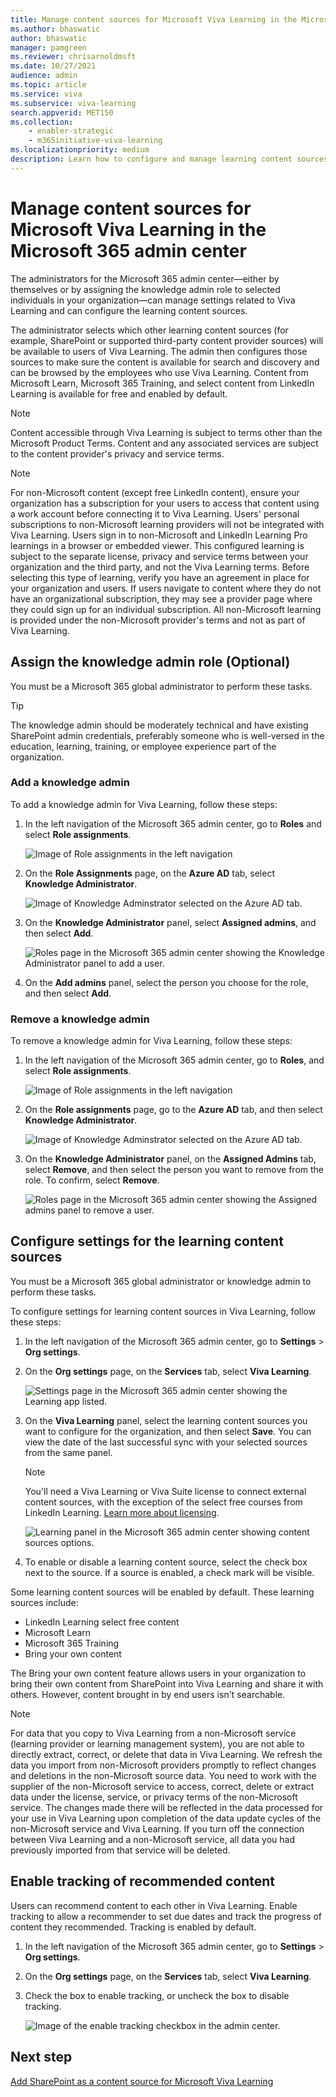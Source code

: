 ```yaml
---
title: Manage content sources for Microsoft Viva Learning in the Microsoft 365 admin center
ms.author: bhaswatic
author: bhaswatic
manager: pamgreen
ms.reviewer: chrisarnoldmsft
ms.date: 10/27/2021
audience: admin
ms.topic: article
ms.service: viva
ms.subservice: viva-learning
search.appverid: MET150
ms.collection: 
    - enabler-strategic
    - m365initiative-viva-learning
ms.localizationpriority: medium
description: Learn how to configure and manage learning content sources for Microsoft Viva Learning in the Microsoft 365 admin center.
---
```


# Manage content sources for Microsoft Viva Learning in the Microsoft 365 admin center

The administrators for the Microsoft 365 admin center—either by themselves or by assigning the knowledge admin role to selected individuals in your organization—can manage settings related to Viva Learning and can configure the learning content sources.

The administrator selects which other learning content sources (for example, SharePoint or supported third-party content provider sources) will be available to users of Viva Learning. The admin then configures those sources to make sure the content is available for search and discovery and can be browsed by the employees who use Viva Learning. Content from Microsoft Learn, Microsoft 365 Training, and select content from LinkedIn Learning is available for free and enabled by default.

>[!NOTE]
>Content accessible through Viva Learning is subject to terms other than the Microsoft Product Terms. Content and any associated services are subject to the content provider's privacy and service terms.

> [!NOTE]
> For non-Microsoft content (except free LinkedIn content), ensure your organization has a subscription for your users to access that content using a work account before connecting it to Viva Learning. Users' personal subscriptions to non-Microsoft learning providers will not be integrated with Viva Learning. Users sign in to non-Microsoft and LinkedIn Learning Pro learnings in a browser or embedded viewer. This configured learning is subject to the separate license, privacy and service terms between your organization and the third party, and not the Viva Learning terms. Before selecting this type of learning, verify you have an agreement in place for your organization and users. If users navigate to content where they do not have an organizational subscription, they may see a provider page where they could sign up for an individual subscription. All non-Microsoft learning is provided under the non-Microsoft provider's terms and not as part of Viva Learning.

## Assign the knowledge admin role (Optional)

You must be a Microsoft 365 global administrator to perform these tasks.

> [!TIP]
> The knowledge admin should be moderately technical and have existing SharePoint admin credentials, preferably someone who is well-versed in the education, learning, training, or employee experience part of the organization.

### Add a knowledge admin

To add a knowledge admin for Viva Learning, follow these steps:

1. In the left navigation of the Microsoft 365 admin center, go to **Roles** and select **Role assignments**.

    ![Image of Role assignments in the left navigation](../media/learning/clcs-orgsettings.png)

2. On the **Role Assignments** page, on the **Azure AD** tab, select **Knowledge Administrator**.

    ![Image of Knowledge Adminstrator selected on the Azure AD tab.](../media/learning/clcs-knowledgeadmin.png)

3. On the **Knowledge Administrator** panel, select **Assigned admins**, and then select **Add**.

    ![Roles page in the Microsoft 365 admin center showing the Knowledge Administrator panel to add a user.](../media/learning/clcs-addadmin.png)

4. On the **Add admins** panel, select the person you choose for the role, and then select **Add**.

### Remove a knowledge admin

To remove a knowledge admin for Viva Learning, follow these steps:

1. In the left navigation of the Microsoft 365 admin center, go to **Roles**, and select **Role assignments**.

    ![Image of Role assignments in the left navigation](../media/learning/clcs-orgsettings.png)

2. On the **Role assignments** page, go to the **Azure AD** tab, and then select **Knowledge Administrator**.

    ![Image of Knowledge Adminstrator selected on the Azure AD tab.](../media/learning/clcs-knowledgeadmin.png)

3. On the **Knowledge Administrator** panel, on the **Assigned Admins** tab, select **Remove**, and then select the person you want to remove from the role. To confirm, select **Remove**.

    ![Roles page in the Microsoft 365 admin center showing the Assigned admins panel to remove a user.](../media/learning/clcs-removeadmin.png)

## Configure settings for the learning content sources

You must be a Microsoft 365 global administrator or knowledge admin to perform these tasks.

To configure settings for learning content sources in Viva Learning, follow these steps:

1. In the left navigation of the Microsoft 365 admin center, go to **Settings** > **Org settings**.

2. On the **Org settings** page, on the **Services** tab, select **Viva Learning**.

    ![Settings page in the Microsoft 365 admin center showing the Learning app listed.](../media/learning/clcs-services.png)

3. On the **Viva Learning** panel, select the learning content sources you want to configure for the organization, and then select **Save**. You can view the date of the last successful sync with your selected sources from the same panel.

    > [!NOTE]
    > You'll need a Viva Learning or Viva Suite license to connect external content sources, with the exception of the select free courses from LinkedIn Learning. [Learn more about licensing](https://www.microsoft.com/microsoft-viva/learning).

    ![Learning panel in the Microsoft 365 admin center showing content sources options.](../media/learning/clcs-panel.png)

4. To enable or disable a learning content source, select the check box next to the source. If a source is enabled, a check mark will be visible.

Some learning content sources will be enabled by default. These learning sources include:

- LinkedIn Learning select free content
- Microsoft Learn
- Microsoft 365 Training
- Bring your own content

The Bring your own content feature allows users in your organization to bring their own content from SharePoint into Viva Learning and share it with others. However, content brought in by end users isn't searchable.

> [!NOTE]
> For data that you copy to Viva Learning from a non-Microsoft service (learning provider or learning management system), you are not able to directly extract, correct, or delete that data in Viva Learning. We refresh the data you import from non-Microsoft providers promptly to reflect changes and deletions in the non-Microsoft source data.
You need to work with the supplier of the non-Microsoft service to access, correct, delete or extract data under the license, service, or privacy terms of the non-Microsoft service. The changes made there will be reflected in the data processed for your use in Viva Learning upon completion of the data update cycles of the non-Microsoft service and Viva Learning. If you turn off the connection between Viva Learning and a non-Microsoft service, all data you had previously imported from that service will be deleted.

## Enable tracking of recommended content

Users can recommend content to each other in Viva Learning. Enable tracking to allow a recommender to set due dates and track the progress of content they recommended. Tracking is enabled by default.

1. In the left navigation of the Microsoft 365 admin center, go to **Settings** > **Org settings**.

2. On the **Org settings** page, on the **Services** tab, select **Viva Learning**.

3. Check the box to enable tracking, or uncheck the box to disable tracking.

    ![Image of the enable tracking checkbox in the admin center.](../media/learning/enable-tracking.png)

## Next step

[Add SharePoint as a content source for Microsoft Viva Learning](configure-sharepoint-content-source.md)
